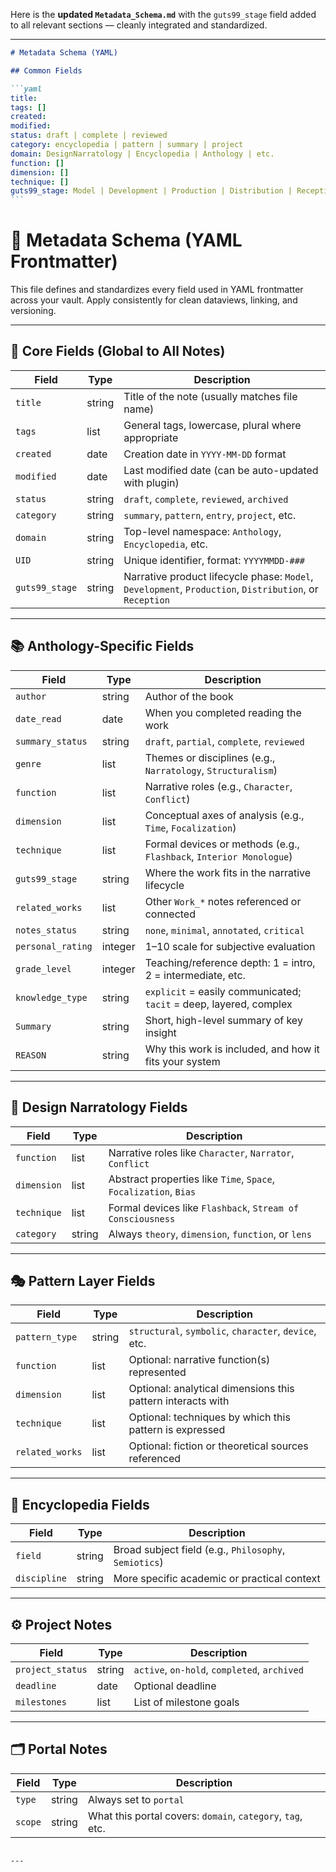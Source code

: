 Here is the **updated `Metadata_Schema.md`** with the `guts99_stage` field added to all relevant sections — cleanly integrated and standardized.

---

````markdown
# Metadata Schema (YAML)

## Common Fields

```yaml
title:
tags: []
created:
modified:
status: draft | complete | reviewed
category: encyclopedia | pattern | summary | project
domain: DesignNarratology | Encyclopedia | Anthology | etc.
function: []
dimension: []
technique: []
guts99_stage: Model | Development | Production | Distribution | Reception
```
````

# 📑 Metadata Schema (YAML Frontmatter)

This file defines and standardizes every field used in YAML frontmatter across your vault. Apply consistently for clean dataviews, linking, and versioning.

---

## 🧱 Core Fields (Global to All Notes)

| Field          | Type   | Description                                                                                             |
| -------------- | ------ | ------------------------------------------------------------------------------------------------------- |
| `title`        | string | Title of the note (usually matches file name)                                                           |
| `tags`         | list   | General tags, lowercase, plural where appropriate                                                       |
| `created`      | date   | Creation date in `YYYY-MM-DD` format                                                                    |
| `modified`     | date   | Last modified date (can be auto-updated with plugin)                                                    |
| `status`       | string | `draft`, `complete`, `reviewed`, `archived`                                                             |
| `category`     | string | `summary`, `pattern`, `entry`, `project`, etc.                                                          |
| `domain`       | string | Top-level namespace: `Anthology`, `Encyclopedia`, etc.                                                  |
| `UID`          | string | Unique identifier, format: `YYYYMMDD-###`                                                               |
| `guts99_stage` | string | Narrative product lifecycle phase: `Model`, `Development`, `Production`, `Distribution`, or `Reception` |

---

## 📚 Anthology-Specific Fields

| Field             | Type    | Description                                                         |
| ----------------- | ------- | ------------------------------------------------------------------- |
| `author`          | string  | Author of the book                                                  |
| `date_read`       | date    | When you completed reading the work                                 |
| `summary_status`  | string  | `draft`, `partial`, `complete`, `reviewed`                          |
| `genre`           | list    | Themes or disciplines (e.g., `Narratology`, `Structuralism`)        |
| `function`        | list    | Narrative roles (e.g., `Character`, `Conflict`)                     |
| `dimension`       | list    | Conceptual axes of analysis (e.g., `Time`, `Focalization`)          |
| `technique`       | list    | Formal devices or methods (e.g., `Flashback`, `Interior Monologue`) |
| `guts99_stage`    | string  | Where the work fits in the narrative lifecycle                      |
| `related_works`   | list    | Other `Work_*` notes referenced or connected                        |
| `notes_status`    | string  | `none`, `minimal`, `annotated`, `critical`                          |
| `personal_rating` | integer | 1–10 scale for subjective evaluation                                |
| `grade_level`     | integer | Teaching/reference depth: 1 = intro, 2 = intermediate, etc.         |
| `knowledge_type`  | string  | `explicit` = easily communicated; `tacit` = deep, layered, complex  |
| `Summary`         | string  | Short, high-level summary of key insight                            |
| `REASON`          | string  | Why this work is included, and how it fits your system              |

---

## 🧠 Design Narratology Fields

| Field       | Type   | Description                                                      |
| ----------- | ------ | ---------------------------------------------------------------- |
| `function`  | list   | Narrative roles like `Character`, `Narrator`, `Conflict`         |
| `dimension` | list   | Abstract properties like `Time`, `Space`, `Focalization`, `Bias` |
| `technique` | list   | Formal devices like `Flashback`, `Stream of Consciousness`       |
| `category`  | string | Always `theory`, `dimension`, `function`, or `lens`              |

---

## 🎭 Pattern Layer Fields

| Field           | Type   | Description                                                 |
| --------------- | ------ | ----------------------------------------------------------- |
| `pattern_type`  | string | `structural`, `symbolic`, `character`, `device`, etc.       |
| `function`      | list   | Optional: narrative function(s) represented                 |
| `dimension`     | list   | Optional: analytical dimensions this pattern interacts with |
| `technique`     | list   | Optional: techniques by which this pattern is expressed     |
| `related_works` | list   | Optional: fiction or theoretical sources referenced         |

---

## 📘 Encyclopedia Fields

| Field        | Type   | Description                                           |
| ------------ | ------ | ----------------------------------------------------- |
| `field`      | string | Broad subject field (e.g., `Philosophy`, `Semiotics`) |
| `discipline` | string | More specific academic or practical context           |

---

## ⚙️ Project Notes

| Field            | Type   | Description                                  |
| ---------------- | ------ | -------------------------------------------- |
| `project_status` | string | `active`, `on-hold`, `completed`, `archived` |
| `deadline`       | date   | Optional deadline                            |
| `milestones`     | list   | List of milestone goals                      |

---

## 🗂 Portal Notes

| Field   | Type   | Description                                                |
| ------- | ------ | ---------------------------------------------------------- |
| `type`  | string | Always set to `portal`                                     |
| `scope` | string | What this portal covers: `domain`, `category`, `tag`, etc. |

```

---
```
